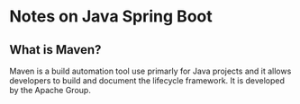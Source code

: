 # Notes on Java Spring Boot

## What is Maven?
Maven is a build automation tool use primarly for Java projects and it allows developers to build and document the lifecycle framework. It is developed by the Apache Group. 